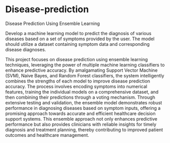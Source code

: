 # Disease-prediction
Disease Prediction Using Ensemble Learning

Develop a machine learning model to predict the diagnosis of various diseases based on a set of symptoms provided by the user. The model should utilize a dataset containing symptom data and corresponding disease diagnoses.

This project focuses on disease prediction using ensemble learning techniques, leveraging the power of multiple machine learning classifiers to enhance predictive accuracy. By amalgamating Support Vector Machine (SVM), Naive Bayes, and Random Forest classifiers, the system intelligently combines the strengths of each model to improve disease prediction accuracy. The process involves encoding symptoms into numerical features, training the individual models on a comprehensive dataset, and then combining their predictions through a voting mechanism. Through extensive testing and validation, the ensemble model demonstrates robust performance in diagnosing diseases based on symptom inputs, offering a promising approach towards accurate and efficient healthcare decision support systems. This ensemble approach not only enhances predictive performance but also provides clinicians with reliable insights for timely diagnosis and treatment planning, thereby contributing to improved patient outcomes and healthcare management.


